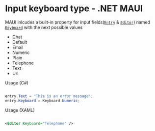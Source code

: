 # Input keyboard type - .NET MAUI

MAUI inlcudes a built-in property for input fields([`Entry`](https://learn.microsoft.com/en-us/dotnet/maui/user-interface/controls/entry) & [`Editor`](https://learn.microsoft.com/en-us/dotnet/maui/user-interface/controls/editor)) named [`Keyboard`](https://learn.microsoft.com/en-us/dotnet/maui/user-interface/controls/entry#customize-the-keyboard) with the next possible values

* Chat
* Default
* Email
* Numeric
* Plain
* Telephone
* Text
* Url

Usage (C#)

```csharp

entry.Text = "This is an error message";
entry.Keyboard = Keyboard.Numeric;

```

Usage (XAML)

```xml

<Editor Keyboard="Telephone" />

```
